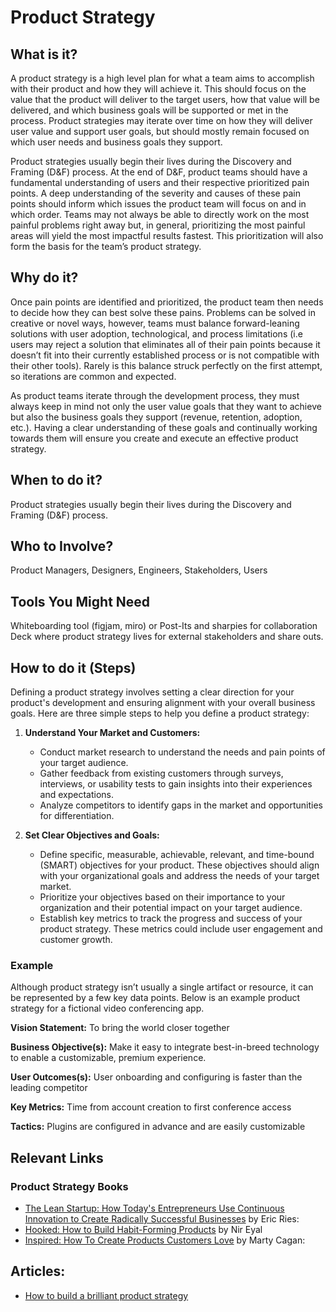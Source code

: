 # Product Strategy 

## What is it? 

A product strategy is a high level plan for what a team aims to accomplish with their product and how they will achieve it. This should focus on the value that the product will deliver to the target users, how that value will be delivered, and which business goals will be supported or met in the process. Product strategies may iterate over time on how they will deliver user value and support user goals, but should mostly remain focused on which user needs and business goals they support.

Product strategies usually begin their lives during the Discovery and Framing (D&F) process. At the end of D&F, product teams should have a fundamental understanding of users and their respective prioritized pain points. A deep understanding of the severity and causes of these pain points should inform which issues the product team will focus on and in which order. Teams may not always be able to directly work on the most painful problems right away but, in general, prioritizing the most painful areas will yield the most impactful results fastest. This prioritization will also form the basis for the team’s product strategy. 

## Why do it? 
Once pain points are identified and prioritized, the product team then needs to decide how they can best solve these pains. Problems can be solved in creative or novel ways, however, teams must balance forward-leaning solutions with user adoption, technological, and process limitations (i.e users may reject a solution that eliminates all of their pain points because it doesn’t fit into their currently established process or is not compatible with their other tools). Rarely is this balance struck perfectly on the first attempt, so iterations are common and expected. 

As product teams iterate through the development process, they must always keep in mind not only the user value goals that they want to achieve but also the business goals they support (revenue, retention, adoption, etc.). Having a clear understanding of these goals and continually working towards them will ensure you create and execute an effective product strategy. 

## When to do it?
Product strategies usually begin their lives during the Discovery and Framing (D&F) process. 

## Who to Involve?
Product Managers, Designers, Engineers, Stakeholders, Users

## Tools You Might Need
Whiteboarding tool (figjam, miro) or Post-Its and sharpies for collaboration 
Deck where product strategy lives for external stakeholders and share outs. 

## How to do it (Steps)
Defining a product strategy involves setting a clear direction for your product's development and ensuring alignment with your overall business goals. Here are three simple steps to help you define a product strategy:

1. **Understand Your Market and Customers:**
    * Conduct market research to understand the needs and pain points of your target audience.
    * Gather feedback from existing customers through surveys, interviews, or usability tests to gain insights into their experiences and expectations.
    * Analyze competitors to identify gaps in the market and opportunities for differentiation. 

2. **Set Clear Objectives and Goals:**
    * Define specific, measurable, achievable, relevant, and time-bound (SMART) objectives for your product. These objectives should align with your organizational  goals and address the needs of your target market.
    * Prioritize your objectives based on their importance to your organization and their potential impact on your target audience.
    * Establish key metrics to track the progress and success of your product strategy. These metrics could include user engagement and customer growth. 

### Example
Although product strategy isn’t usually a single artifact or resource, it can be represented by a few key data points. Below is an example product strategy for a fictional video conferencing app. 

**Vision Statement:** To bring the world closer together 

**Business Objective(s):**  Make it easy to integrate best-in-breed technology to enable a customizable, premium experience. 

**User Outcomes(s):** User onboarding and configuring is faster than the leading competitor

**Key Metrics:** Time from account creation to first conference access

**Tactics:** Plugins are configured in advance and are easily customizable


## Relevant Links

### Product Strategy Books 
* [The Lean Startup: How Today's Entrepreneurs Use Continuous Innovation to Create Radically Successful Businesses](https://theleanstartup.com/book) by Eric Ries:
* [Hooked: How to Build Habit-Forming Products](https://www.nirandfar.com/hooked/) by Nir Eyal
* [Inspired: How To Create Products Customers Love](https://www.amazon.com/INSPIRED-Create-Tech-Products-Customers/dp/1119387507) by Marty Cagan:

## Articles: 
* [How to build a brilliant product strategy](https://www.hotjar.com/product-strategy/)
